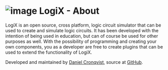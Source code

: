 # ![image](content_1.texture.icon) LogiX - About

LogiX is an open source, cross platform, logic circuit simulator that can be used to create and simulate logic circuits. It has been developed with the intention of being used in education, but can of course be used for other purposes as well. With the possibility of programming and creating your own components, you as a developer are free to create plugins that can be used to extend the functionality of LogiX.

Developed and maintained by [Daniel Cronqvist](https://dcronqvist.se), source at [GitHub](https://github.com/dcronqvist/logix).
